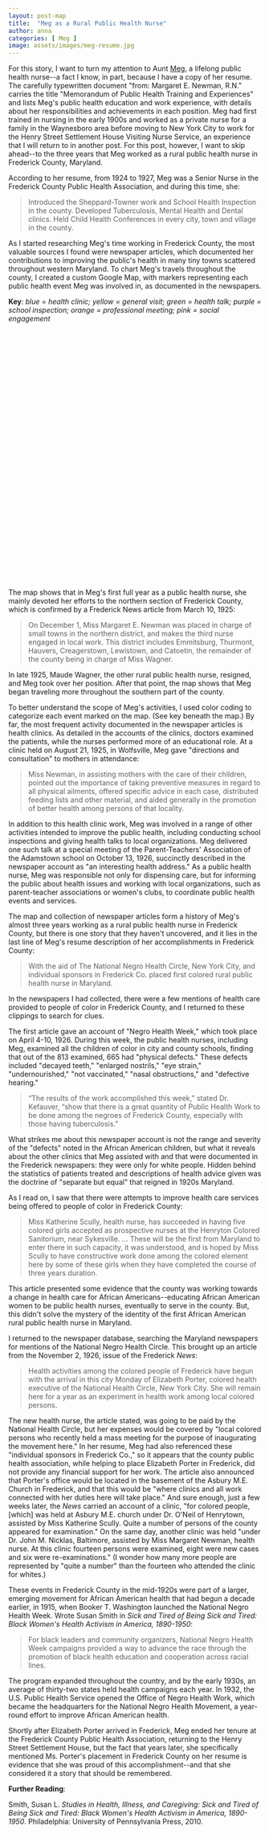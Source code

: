 ```yaml
---
layout: post-map
title:  "Meg as a Rural Public Health Nurse"
author: anna
categories: [ Meg ]
image: assets/images/meg-resume.jpg
---
```


For this story, I want to turn my attention to Aunt [Meg]({{site.baseurl}}/meg), a lifelong public health nurse--a fact I know, in part, because I have a copy of her resume. The carefully typewritten document "from: Margaret E. Newman, R.N." carries the title "Memorandum of Public Health Training and Experiences" and lists Meg's public health education and work experience, with details about her responsibilities and achievements in each position. Meg had first trained in nursing in the early 1900s and worked as a private nurse for a family in the Waynesboro area before moving to New York City to work for the Henry Street Settlement House Visiting Nurse Service, an experience that I will return to in another post. For this post, however, I want to skip ahead--to the three years that Meg worked as a rural public health nurse in Frederick County, Maryland.

According to her resume, from 1924 to 1927, Meg was a Senior Nurse in the Frederick County Public Health Association, and during this time, she:

>Introduced the Sheppard-Towner work and School Health Inspection in the county. Developed Tuberculosis, Mental Health and Dental clinics. Held Child Health Conferences in every city, town and village in the county.

As I started researching Meg's time working in Frederick County, the most valuable sources I found were newspaper articles, which documented her contributions to improving the public's health in many tiny towns scattered throughout western Maryland. To chart Meg's travels throughout the county, I created a custom Google Map, with markers representing each public health event Meg was involved in, as documented in the newspapers.

**Key**: *blue = health clinic; yellow = general visit; green = health talk; purple = school inspection; orange = professional meeting; pink = social engagement*

<p><div id="map" class="map leaflet-container" style="height: 500px; position:relative;"></div>

  <script>

  var map = L.map('map').setView([39.64, -77.72], 9);

  L.tileLayer('https://{s}.tile.openstreetmap.org/{z}/{x}/{y}.png',
    {
      attribution: '&copy; <a href="https://www.openstreetmap.org/copyright">OpenStreetMap</a> contributors',
      maxZoom: 17,
      minZoom: 5
    }).addTo(map);

    $.getJSON("megdata.geojson",function(data){
    // add GeoJSON layer to the map once the file is loaded
    L.geoJson(data).addTo(map);
  });

  </script></p>

The map shows that in Meg's first full year as a public health nurse, she mainly devoted her efforts to the northern section of Frederick County, which is confirmed by a Frederick News article from March 10, 1925:

>On December 1, Miss Margaret E. Newman was placed in charge of small towns in the northern district, and makes the third nurse engaged in local work. This district includes Emmitsburg, Thurmont, Hauvers, Creagerstown, Lewistown, and Catoetin, the remainder of the county being in charge of Miss Wagner.

In late 1925, Maude Wagner, the other rural public health nurse, resigned, and Meg took over her position. After that point, the map shows that Meg began traveling more throughout the southern part of the county.

To better understand the scope of Meg's activities, I used color coding to categorize each event marked on the map. (See key beneath the map.) By far, the most frequent activity documented in the newspaper articles is health clinics. As detailed in the accounts of the clinics, doctors examined the patients, while the nurses performed more of an educational role. At a clinic held on August 21, 1925, in Wolfsville, Meg gave "directions and consultation" to mothers in attendance:

>Miss Newman, in assisting mothers with the care of their children, pointed out the importance of taking preventive measures in regard to all physical ailments, offered specific advice in each case, distributed feeding lists and other material, and aided generally in the promotion of better health among persons of that locality.

In addition to this health clinic work, Meg was involved in a range of other activities intended to improve the public health, including conducting school inspections and giving health talks to local organizations. Meg delivered one such talk at a special meeting of the Parent-Teachers' Association of the Adamstown school on October 13, 1926, succinctly described in the newspaper account as "an interesting health address." As a public health nurse, Meg was responsible not only for dispensing care, but for informing the public about health issues and working with local organizations, such as parent-teacher associations or women's clubs, to coordinate public health events and services.

The map and collection of newspaper articles form a history of Meg's almost three years working as a rural public health nurse in Frederick County, but there is one story that they haven't uncovered, and it lies in the last line of Meg's resume description of her accomplishments in Frederick County:

>With the aid of The National Negro Health Circle, New York City, and individual sponsors in Frederick Co. placed first colored rural public health nurse in Maryland.

In the newspapers I had collected, there were a few mentions of health care provided to people of color in Frederick County, and I returned to these clippings to search for clues.

The first article gave an account of "Negro Health Week," which took place on April 4-10, 1926. During this week, the public health nurses, including Meg, examined all the children of color in city and county schools, finding that out of the 813 examined, 665 had "physical defects." These defects included "decayed teeth," "enlarged nostrils," "eye strain," "undernourished," "not vaccinated," "nasal obstructions," and "defective hearing."

>“The results of the work accomplished this week,” stated Dr. Kefauver, “show that there is a great quantity of Public Health Work to be done among the negroes of Frederick County, especially with those having tuberculosis."

What strikes me about this newspaper account is not the range and severity of the "defects" noted in the African American children, but what it reveals about the other clinics that Meg assisted with and that were documented in the Frederick newspapers: they were only for white people. Hidden behind the statistics of patients treated and descriptions of health advice given was the doctrine of "separate but equal" that reigned in 1920s Maryland.

As I read on, I saw that there were attempts to improve health care services being offered to people of color in Frederick County:

>Miss Katherine Scully, health nurse, has succeeded in having five colored girls accepted as prospective nurses at the Henryton Colored Sanitorium, near Sykesville. ... These will be the first from Maryland to enter there in such capacity, it was understood, and is hoped by Miss Scully to have constructive work done among the colored element here by some of these girls when they have completed the course of three years duration.

This article presented some evidence that the county was working towards a change in health care for African Americans--educating African American women to be public health nurses, eventually to serve in the county. But, this didn't solve the mystery of the identity of the first African American rural public health nurse in Maryland.

I returned to the newspaper database, searching the Maryland newspapers for mentions of the National Negro Health Circle. This brought up an article from the November 2, 1926, issue of the Frederick *News*:

>Health activities among the colored people of Frederick have begun with the arrival in this city Monday of Elizabeth Porter, colored health executive of the National Health Circle, New York City. She will remain here for a year as an experiment in health work among local colored persons.

The new health nurse, the article stated, was going to be paid by the National Health Circle, but her expenses would be covered by "local colored persons who recently held a mass meeting for the purpose of inaugurating the movement here." In her resume, Meg had also referenced these "individual sponsors in Frederick Co.," so it appears that the county public health association, while helping to place Elizabeth Porter in Frederick, did not provide any financial support for her work. The article also announced that Porter's office would be located in the basement of the Asbury M.E. Church in Frederick, and that this would be "where clinics and all work connected with her duties here will take place." And sure enough, just a few weeks later, the *News* carried an account of a clinic, "for colored people, [which] was held at Asbury M.E. church under Dr. O'Neil of Henrytown, assisted by Miss Katherine Scully. Quite a number of persons of the county appeared for examination." On the same day, another clinic was held "under Dr. John M. Nicklas, Baltimore, assisted by Miss Margaret Newman, health nurse. At this clinic fourteen persons were examined, eight were new cases and six were re-examinations." (I wonder how many more people are represented by "quite a number" than the fourteen who attended the clinic for whites.)

These events in Frederick County in the mid-1920s were part of a larger, emerging movement for African American health that had begun a decade earlier, in 1915, when Booker T. Washington launched the National Negro Health Week. Wrote Susan Smith in *Sick and Tired of Being Sick and Tired: Black Women's Health Activism in America, 1890-1950*:

>For black leaders and community organizers, National Negro Health Week campaigns provided a way to advance the race through the promotion of black health education and cooperation across racial lines.

The program expanded throughout the country, and by the early 1930s, an average of thirty-two states held health campaigns each year. In 1932, the U.S. Public Health Service opened the Office of Negro Health Work, which became the headquarters for the National Negro Health Movement, a year-round effort to improve African American health.

Shortly after Elizabeth Porter arrived in Frederick, Meg ended her tenure at the Frederick County Public Health Association, returning to the Henry Street Settlement House, but the fact that years later, she specifically mentioned Ms. Porter's placement in Frederick County on her resume is evidence that she was proud of this accomplishment--and that she considered it a story that should be remembered.

**Further Reading**:

Smith, Susan L. *Studies in Health, Illness, and Caregiving: Sick and Tired of Being Sick and Tired: Black Women's Health Activism in America, 1890-1950*. Philadelphia: University of Pennsylvania Press, 2010.
